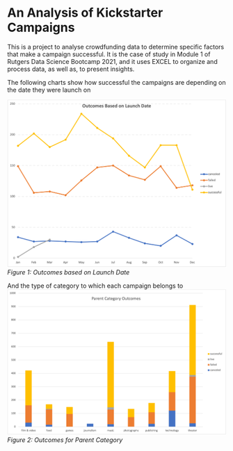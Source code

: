
# An Analysis of Kickstarter Campaigns

This is a project to analyse crowdfunding data to determine specific factors that make a campaign successful.
It is the case of study in Module 1 of Rutgers Data Science Bootcamp 2021, and it uses EXCEL to organize and process data, as well as, to present insights.
  
The following charts show how successful the campaigns are depending on the date they were launch on

![Figure 1](https://raw.githubusercontent.com/LeidyDoradoM/KickstarterAnalysis_RDS/master/OutocomesLaunchDate_crowdfunding.png)
*Figure 1: Outcomes based on Launch Date*

And the type of category to which each campaign belongs to
![Figure 2](https://raw.githubusercontent.com/LeidyDoradoM/KickstarterAnalysis_RDS/master/ParentOutcomes_Crowdfunding.png)
*Figure 2: Outcomes for Parent Category*
